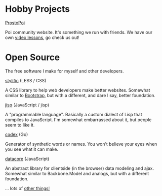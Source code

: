 # Hobby Projects

[ProstoPoi](http://prostopoi.ru)

Poi community website. It's something we run with friends. We have our own
[video lessons](http://prostopoi.ru/how/spinning/forward), go check us out!

# Open Source

The free software I make for myself and other developers.

[stylific](http://mitranim.com/stylific/) <span class="fade">(LESS / CSS)</span>

A CSS library to help web developers make better websites. Somewhat similar to
[Bootstrap](http://getbootstrap.com), but with a different, and dare I say,
better foundation.

[jisp](http://jisp.io) <span class="fade">(JavaScript / jisp)</span>

A "programmable language". Basically a custom dialect of Lisp that compiles to
JavaScript. I'm somewhat embarrassed about it, but people seem to like it.

[codex](https://github.com/Mitranim/codex) <span class="fade">(Go)</span>

Generator of synthetic words or names. You won't believe your eyes when you see
what it can make.

[datacore](https://github.com/Mitranim/datacore) <span class="fade">(JavaScript)</span>

An abstract library for clientside (in the browser) data modeling and ajax.
Somewhat similar to Backbone.Model and analogs, but with a different foundation.

... lots of [other things!](https://github.com/Mitranim?tab=repositories)
